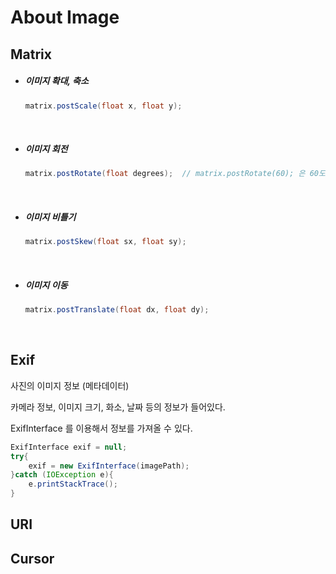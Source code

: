 # About Image

## Matrix

- ##### 이미지 확대, 축소

  ```java
  matrix.postScale(float x, float y);
  ```

  ​

- ##### 이미지 회전

  ```java
  matrix.postRotate(float degrees);  // matrix.postRotate(60); 은 60도 회전 
  ```

  ​

- ##### 이미지 비틀기

  ```java
  matrix.postSkew(float sx, float sy);
  ```

  ​

- ##### 이미지 이동

  ```java
  matrix.postTranslate(float dx, float dy);
  ```

  ​



## Exif

사진의 이미지 정보 (메타데이터)

카메라 정보, 이미지 크기, 화소, 날짜 등의 정보가 들어있다. 



ExifInterface 를 이용해서 정보를 가져올 수 있다. 

```java
ExifInterface exif = null;
try{
    exif = new ExifInterface(imagePath);
}catch (IOException e){
    e.printStackTrace();
}
```





## URI



## Cursor



 